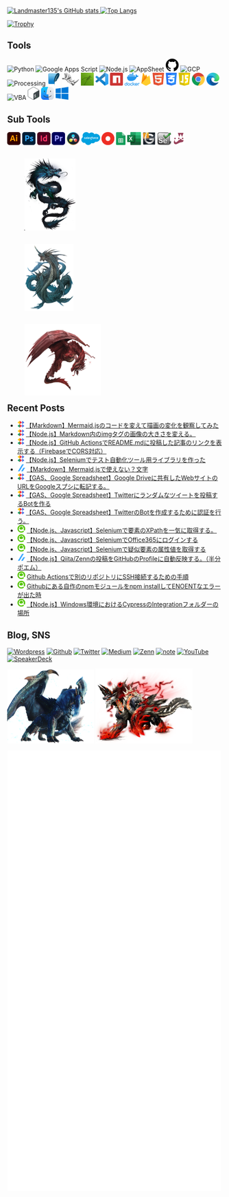 <!-- - 👋 Hi, I’m @Landmaster135
- 👀 I’m interested in ...
- 🌱 I’m currently learning ...
- 💞️ I’m looking to collaborate on ...
- 📫 How to reach me ... -->

<!---
Landmaster135/Landmaster135 is a ✨ special ✨ repository because its `README.md` (this file) appears on your GitHub profile.
You can click the Preview link to take a look at your changes.
--->

<!-- No stylesheet execept github-markdown-css is readable in GitHub -->
<!-- <link href="style/main.css" rel="stylesheet"></link> -->

<p align="left">
  <a href="https://github.com/anuraghazra/github-readme-stats">
    <img height="150.2em" alt="Landmaster135's GitHub stats" src="https://github-readme-stats.vercel.app/api/?username=Landmaster135&theme=tokyonight&show_icons=true" />
  </a>
  <a href="https://github.com/anuraghazra/github-readme-stats">
    <img height="150.2em" alt="Top Langs" src="https://github-readme-stats.vercel.app/api/top-langs/?username=Landmaster135&layout=compact&theme=tokyonight" />
  </a>
</p>
<p>
  <a href="https://github.com/ryo-ma/github-profile-trophy">
    <img height="100.2em" alt="Trophy" src="https://github-profile-trophy.vercel.app/?username=Landmaster135&theme=dracula&column=7" />
  </a>
</p>

## Tools
<p align="left">
<!--[START IMAGE LIST]-->
  <img height="30.2em" alt="Python" src="https://www.vectorlogo.zone/logos/python/python-icon.svg">
  <img height="30.2em" alt="Google Apps Script" src="https://upload.wikimedia.org/wikipedia/commons/2/2f/Google_Apps_Script.svg">
  <img height="30.2em" alt="Node.js" src="https://www.vectorlogo.zone/logos/nodejs/nodejs-icon.svg">
  <img height="30.2em" alt="AppSheet" src="https://upload.wikimedia.org/wikipedia/commons/5/52/AppSheet_Logo.svg">
  <img height="30.2em" alt="GitHub" src="img/Tools/github.png">
  <img height="30.2em" alt="GCP" src="https://www.vectorlogo.zone/logos/google_cloud/google_cloud-icon.svg">
  <img height="30.2em" alt="Processing" src="https://upload.wikimedia.org/wikipedia/commons/5/59/Processing_Logo_Clipped.svg">
  <img height="30.2em" alt="Sqlite" src="img/Tools/sqlite.png">
  <img height="30.2em" alt="Rhinoceros" src="img/Tools/rhinoceros.png">
  <img height="30.2em" alt="Grasshopper" src="img/Tools/grasshopper.jpg">
  <img height="30.2em" alt="Visual Studio Code" src="img/Tools/vscode.png">
  <img height="30.2em" alt="npm" src="img/Tools/npm.svg">
  <img height="30.2em" alt="Docker" src="img/Tools/docker.png">
  <img height="30.2em" alt="Firebase" src="img/Tools/firebase.png">
  <img height="30.2em" alt="HTML" src="img/Tools/html.png">
  <img height="30.2em" alt="CSS" src="img/Tools/css.png">
  <img height="30.2em" alt="JavaScript" src="img/Tools/javascript.png">
  <img height="30.2em" alt="Google Chrome" src="img/Tools/chrome.png">
  <img height="30.2em" alt="Microsoft Edge" src="img/Tools/edge.png">
  <img height="30.2em" alt="VBA" src="https://www.vectorlogo.zone/logos/microsoft_vb/microsoft_vb-icon.svg">
  <img height="30.2em" alt="Bash" src="img/Tools/bash.png">
  <img height="30.2em" alt="MacOS" src="img/Tools/macos.png">
  <img height="30.2em" alt="Windows" src="img/Tools/windows.png">
<!--[END IMAGE LIST]-->
</p>

## Sub Tools
<p align="left">
<!--[START IMAGE LIST]-->
  <img height="30.2em" alt="Illustrator" src="img/subTools/adobeIllustrator.png">
  <img height="30.2em" alt="Photoshop" src="img/subTools/adobePhotoshop.png">
  <img height="30.2em" alt="InDesign" src="img/subTools/adobeIndesign.png">
  <img height="30.2em" alt="Premiere Pro" src="img/subTools/adobePremierepro.png">
  <img height="30.2em" alt="Davinci Resolve" src="img/subTools/davinciResolve.png">
  <img height="30.2em" alt="Salesforce" src="img/subTools/salesforce.png">
  <img height="30.2em" alt="OutSystems" src="img/subTools/outsystems.png">
  <img height="30.2em" alt="Google Spreadsheet" src="img/subTools/gss.png">
  <img height="30.2em" alt="Excel" src="img/subTools/excel.png">
  <img height="30.2em" alt="Midas iGen" src="img/subTools/midasigen.png">
  <img height="30.2em" alt="Selenium" src="img/subTools/selenium.png">
  <img height="30.2em" alt="Jest" src="img/subTools/jest.png">
<!--[END IMAGE LIST]-->
</p>

<!-- DECORATION IMAGE -->
<div>
<!--[START DECOIMAGE LIST]-->
  <figure style="float:left;">
    <img width="28%" alt="Dragon" src="img/Decoration/dragon_01.png">
  </figure>
  <figure style="float:left;">
    <img width="27%" alt="Leviathan" src="img/Decoration/leviathan_02.png">
  </figure>
  <figure style="float:left;">
    <img width="42%" alt="Wyvern" src="img/Decoration/dragon_05.png">
  </figure>
<!--[END DECOIMAGE LIST]-->
</div>

## Recent Posts

<!--[START POSTS LIST]-->
- ![](img/endorphinbath.png) [【Markdown】Mermaid.jsのコードを変えて描画の変化を観察してみた](https://www.endorphinbath.com/mermaid-drawing-variation-by-code/)
- ![](img/endorphinbath.png) [【Node.js】Markdown内のimgタグの画像の大きさを変える。](https://www.endorphinbath.com/nodejs-markdown-scale-image/)
- ![](img/endorphinbath.png) [【Node.js】GitHub ActionsでREADME.mdに投稿した記事のリンクを表示する（FirebaseでCORS対応）](https://www.endorphinbath.com/nodejs-readme-display-feed/)
- ![](img/endorphinbath.png) [【Node.js】Seleniumでテスト自動化ツール用ライブラリを作った](https://www.endorphinbath.com/nodejs-selenium-auto-test-library/)
- ![](img/zenn.png) [【Markdown】Mermaid.jsで使えない？文字](https://zenn.dev/kinkinbeer135ml/articles/f08ce790091aca)
- ![](img/endorphinbath.png) [【GAS、Google Spreadsheet】Google Driveに共有したWebサイトのURLをGoogleスプシに転記する。](https://www.endorphinbath.com/gas-webclip-to-gss/)
- ![](img/endorphinbath.png) [【GAS、Google Spreadsheet】Twitterにランダムなツイートを投稿するBotを作る](https://www.endorphinbath.com/gas-twitter-bot-random-tweet/)
- ![](img/endorphinbath.png) [【GAS、Google Spreadsheet】TwitterのBotを作成するために認証を行う。](https://www.endorphinbath.com/gas-twitter-bot-authorize/)
- ![](img/qiita.png) [【Node.js、Javascript】Seleniumで要素のXPathを一気に取得する。](https://qiita.com/Landmaster135/items/3bf54fad9d1c72b1674d)
- ![](img/qiita.png) [【Node.js、Javascript】SeleniumでOffice365にログインする](https://qiita.com/Landmaster135/items/9d0064e86d42297ea84b)
- ![](img/qiita.png) [【Node.js、Javascript】Seleniumで疑似要素の属性値を取得する](https://qiita.com/Landmaster135/items/c0f26163950425c50167)
- ![](img/zenn.png) [【Node.js】Qiita/Zennの投稿をGitHubのProfileに自動反映する。（半分ポエム）](https://zenn.dev/kinkinbeer135ml/articles/968c7f8a5f0767)
- ![](img/qiita.png) [Github Actionsで別のリポジトリにSSH接続するための手順](https://qiita.com/Landmaster135/items/f426b499411fbd8dbe90)
- ![](img/qiita.png) [Githubにある自作のnpmモジュールをnpm installしてENOENTなエラーが出た時](https://qiita.com/Landmaster135/items/2cff3d8673a07cb4ea93)
- ![](img/qiita.png) [【Node.js】Windows環境におけるCypressのIntegrationフォルダーの場所](https://qiita.com/Landmaster135/items/e8ebf5bda349f731cf1e)
<!--[END POSTS LIST]-->

## Blog, SNS

<p>
  <a href="https://www.endorphinbath.com" target="_blank"><img alt="Wordpress" src="https://img.shields.io/badge/Wordpress-21759B.svg?&style=flat&logo=Wordpress&logoColor=white" /></a>
  <a href="https://github.com/Landmaster135" target="_blank"><img alt="Github" src="https://img.shields.io/badge/GitHub-%2312100E.svg?&style=flat&logo=Github&logoColor=white" /></a>
  <a href="https://twitter.com/penguinbeer1351" target="_blank"><img alt="Twitter" src="https://img.shields.io/badge/twitter-%231DA1F2.svg?&style=flat&logo=twitter&logoColor=white" /></a>
  <a href="https://qiita.com/Landmaster135" target="_blank"><img alt="Medium" src="https://img.shields.io/badge/qiita-55C500.svg?&style=flat&logo=qiita&logoColor=white" /></a>
  <a href="https://zenn.dev/kinkinbeer135ml" target="_blank"><img alt="Zenn" src="https://img.shields.io/badge/Zenn-3EA8FF.svg?&style=flat&logo=Zenn&logoColor=white" /></a>
  <a href="https://note.com/kinkinbeer135ml" target="_blank"><img alt="note" src="https://img.shields.io/badge/note-41C9B4.svg?&style=flat&logo=note&logoColor=white" /></a>
  <a href="https://www.youtube.com/channel/UC95FIAkqzrjyVlg1uWdYzlw" target="_blank"><img alt="YouTube" src="https://img.shields.io/badge/YouTube-FF0000.svg?style=flat&logo=YouTube&logoColor=white" /></a>
  <a href="https://speakerdeck.com/kinkinbeer135ml" target="_blank"><img alt="SpeakerDeck" src="https://img.shields.io/badge/SpeakerDeck-009287.svg?style=flat&logo=SpeakerDeck&logoColor=white" /></a>
</p>

<!-- DECORATION IMAGE -->
<div style="position:relative;">
<!--[START DECOIMAGE LIST]-->
  <p style="text-align:justify;">
    <img width="40%" alt="Lunastra" src="img/Decoration/mh_09.png" style="display:inline;">
    <img width="45%" alt="Zinogre" src="img/Decoration/mh_07.png" style="display:inline;">
  </p>
<!--   <figure style="float:left;">
    <img width="40%" alt="Lunastra" src="img/Decoration/mh_09.png">
  </figure>
  <figure style="float:left; position:absolute; right:0;">
    <img width="45%" alt="Zinogre" src="img/Decoration/mh_07.png">
  </figure> -->
<!--[END DECOIMAGE LIST]-->
</div>

<p align="left">
  <img alt="🐧" src="https://github.com/Landmaster135/Landmaster135/blob/main/github-metrics.svg">
</p>


